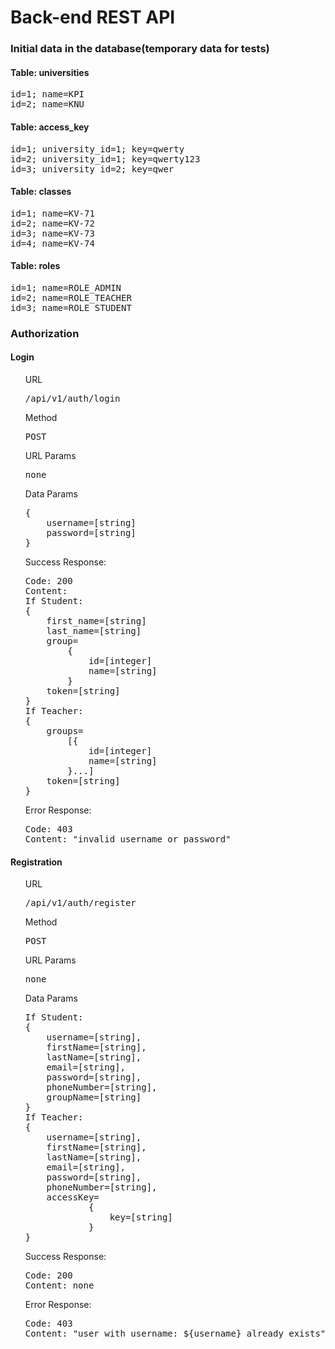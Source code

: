 <h1>Back-end REST API</h1>

<h3>Initial data in the database(temporary data for tests)</h3>
<h4>Table: universities</h4>
<pre>
id=1; name=KPI
id=2; name=KNU
</pre>
<h4>Table: access_key</h4>
<pre>
id=1; university_id=1; key=qwerty
id=2; university_id=1; key=qwerty123
id=3; university_id=2; key=qwer
</pre>
<h4>Table: classes</h4>
<pre>
id=1; name=KV-71
id=2; name=KV-72
id=3; name=KV-73
id=4; name=KV-74
</pre>
<h4>Table: roles</h4>
<pre>
id=1; name=ROLE_ADMIN
id=2; name=ROLE_TEACHER
id=3; name=ROLE_STUDENT
</pre>

<h3>Authorization</h3>

<h4>Login</h4>
<ul>URL<pre>/api/v1/auth/login</pre></ul>
<ul>Method<pre>POST</pre></ul>
<ul>URL Params<pre>none</pre></ul>
<ul>Data Params<pre>{
    username=[string]
    password=[string]
}</pre></ul>
<ul>Success Response:<pre>Code: 200
Content: 
If Student:
{
    first_name=[string]
    last_name=[string]
    group=
        {
            id=[integer]
            name=[string]
        }
    token=[string]
}
If Teacher:
{
    groups=
        [{
            id=[integer]
            name=[string]
        }...]
    token=[string]
}</pre></ul>
<ul>Error Response:<pre>Code: 403
Content: "invalid username or password"</pre></ul>

<h4>Registration</h4>
<ul>URL<pre>/api/v1/auth/register</pre></ul>
<ul>Method<pre>POST</pre></ul>
<ul>URL Params<pre>none</pre></ul>
<ul>Data Params<pre>
If Student:
{
    username=[string],
    firstName=[string],
    lastName=[string],
    email=[string],
    password=[string],
    phoneNumber=[string],
    groupName=[string]
}
If Teacher:
{
    username=[string],
    firstName=[string],
    lastName=[string],
    email=[string],
    password=[string],
    phoneNumber=[string],
    accessKey=
            {
                key=[string]
            }
}</pre></ul>
<ul>Success Response:<pre>Code: 200
Content: none</pre></ul>
<ul>Error Response:<pre>Code: 403
Content: "user with username: ${username} already exists"</pre></ul>
